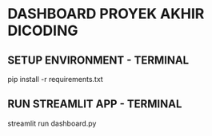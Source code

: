 # DASHBOARD PROYEK AKHIR DICODING

## SETUP ENVIRONMENT - TERMINAL

pip install -r requirements.txt

## RUN STREAMLIT APP - TERMINAL

streamlit run dashboard.py
